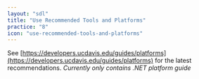 ```yaml
---
layout: "sdl"
title: "Use Recommended Tools and Platforms"
practice: "8"
icon: "use-recommended-tools-and-platforms"
---
```


See ​[https://developers.ucdavis.edu/guides/platforms]​(https://developers.ucdavis.edu/guides/platforms) for the latest recommendations. *Currently only contains .NET platform guide*
